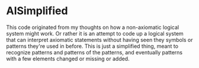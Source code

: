# AISimplified
This code originated from my thoughts on how a non-axiomatic logical system might work. Or rather it is an attempt
to code up a logical system that can interpret axiomatic statements without having seen they symbols or patterns
they're used in before. This is just a simplified thing, meant to recognize patterns and patterns of the patterns,
and eventually patterns with a few elements changed or missing or added. 
